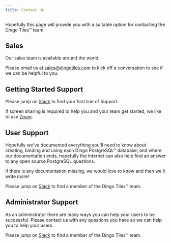 ```yaml
---
title: Contact Us
---
```


Hopefully this page will provide you with a suitable option for contacting the Dingo Tiles™ team.

## Sales

Our sales team is available around the world.

Please email us at [sales@dingotiles.com](sales@dingotiles.com) to kick off a conversation to see if we can be helpful to you.

## Getting Started Support

Please jump on [Slack](https://slack.dingotiles.com) to find your first line of Support.

If screen sharing is required to help you and your team get started, we like to use [Zoom](https://zoom.us).

## User Support

Hopefully we've documented everything you'll need to know about creating, binding and using each Dingo PostgreSQL™ database; and where our documentation ends, hopefully the Internet can also help find an answer to any open source PostgreSQL questions.

If there is any documentation missing, we would love to know and then we'll write more!

Please jump on [Slack](https://slack.dingotiles.com) to find a member of the Dingo Tiles™ team.

## Administrator Support

As an administrator there are many ways you can help your users to be successful. Please contact us with any questions you have so we can help you to help your users.

Please jump on [Slack](https://slack.dingotiles.com) to find a member of the Dingo Tiles™ team.
